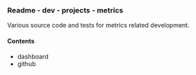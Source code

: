 ### Readme - dev - projects - metrics

Various source code and tests for metrics related development.

#### Contents
* dashboard
* github
